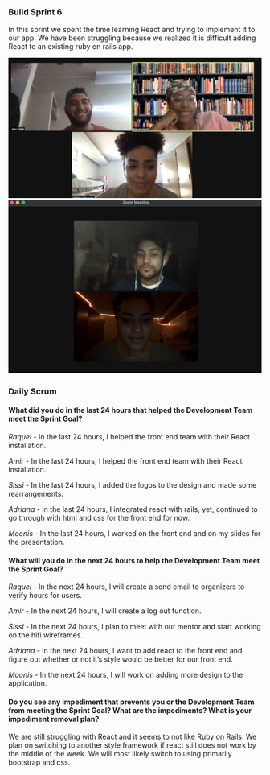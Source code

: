 ### Build Sprint 6
In this sprint we spent the time learning React and trying to implement it to our app. We have been struggling because we realized it is difficult adding React to an existing ruby on rails app.

![screenshot](updateImgs/meeting.png)
![screenshot](updateImgs/react3_screenshot.jpeg)

### Daily Scrum
#### What did you do in the last 24 hours that helped the Development Team meet the Sprint Goal?

*Raquel* - In the last 24 hours, I helped the front end team with their React installation.

*Amir* - In the last 24 hours, I helped the front end team with their React installation.

*Sissi* - In the last 24 hours, I added the logos to the design and made some rearrangements.

*Adriana* - In the last 24 hours, I integrated react with rails, yet, continued to go through with html and css for the front end for now.

*Moonis* - In the last 24 hours, I worked on the front end and on my slides for the presentation.

#### What will you do in the next 24 hours to help the Development Team meet the Sprint Goal?

*Raquel* - In the next 24 hours, I will create a send email to organizers to verify hours for users.

*Amir* - In the next 24 hours, I will create a log out function.

*Sissi* - In the next 24 hours, I plan to meet with our mentor and start working on the hifi wireframes.

*Adriana* - In the next 24 hours, I want to add react to the front end and figure out whether or not it’s style would be better for our front end.

*Moonis* - In the next 24 hours,  I will work on  adding more design to the application.


#### Do you see any impediment that prevents you or the Development Team from meeting the Sprint Goal? What are the impediments? What is your impediment removal plan?

We are still struggling with React and it seems to not like Ruby on Rails. We plan on switching to another style framework if react still does not work by the middle of the week. We will most likely switch to using primarily bootstrap and css.
